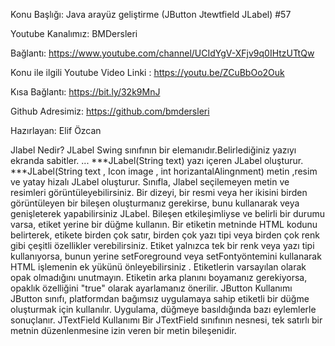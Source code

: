 Konu Başlığı:
Java arayüz geliştirme  (JButton  Jtewtfield  JLabel)   #57

Youtube Kanalımız: BMDersleri

Bağlantı: https://www.youtube.com/channel/UCIdYgV-XFjv9q0IHtzUTtQw

Konu ile ilgili Youtube Video Linki : https://youtu.be/ZCuBbOo2Ouk

Kısa Bağlantı: https://bit.ly/32k9MnJ

Github Adresimiz: https://github.com/bmdersleri

Hazırlayan: Elif Özcan


Jlabel Nedir?
JLabel Swing sınıfının bir elemanıdır.Belirlediğiniz yazıyı ekranda sabitler. ... ***JLabel(String text) yazı içeren JLabel oluşturur. ***JLabel(String text , Icon image , int horizantalAlingnment) metin ,resim ve yatay hizalı JLabel oluşturur.
 Sınıfla, Jlabel seçilemeyen metin ve resimleri görüntüleyebilirsiniz. Bir dizeyi, bir resmi veya her ikisini birden görüntüleyen bir bileşen oluşturmanız gerekirse, bunu kullanarak veya genişleterek yapabilirsiniz
 JLabel. Bileşen etkileşimliyse ve belirli bir durumu varsa, etiket yerine bir düğme kullanın.
 Bir etiketin metninde HTML kodunu belirterek, etikete birden çok satır, birden çok yazı tipi veya birden çok renk gibi çeşitli özellikler verebilirsiniz. Etiket yalnızca tek bir renk veya yazı tipi kullanıyorsa, bunun yerine setForeground veya setFontyöntemini kullanarak HTML işlemenin ek yükünü önleyebilirsiniz . 
 Etiketlerin varsayılan olarak opak olmadığını unutmayın. Etiketin arka planını boyamanız gerekiyorsa, opaklık özelliğini "true" olarak ayarlamanız önerilir.
JButton Kullanımı
JButton sınıfı, platformdan bağımsız uygulamaya sahip etiketli bir düğme oluşturmak için kullanılır. Uygulama, düğmeye basıldığında bazı eylemlerle sonuçlanır.
JTextField Kullanımı
Bir JTextField sınıfının nesnesi, tek satırlı bir metnin düzenlenmesine izin veren bir metin bileşenidir.
